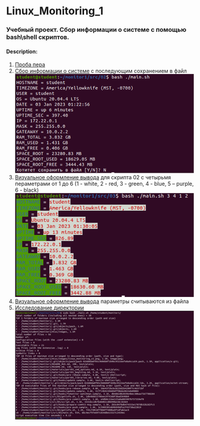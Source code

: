 # Linux_Monitoring_1

### Учебный проект. Сбор информации о системе с помощью bash\shell скриптов.

#### Description:
01. [Проба пера](https://github.com/GTimsan/Linux_Monitoring_1/tree/main/src/01)    
02. [Сбор информации о системе](https://github.com/GTimsan/Linux_Monitoring_1/tree/main/src/02) с последующим сохранением в файл  
![02_task](./images/02.png)
03. [Визуальное оформление вывода](https://github.com/GTimsan/Linux_Monitoring_1/tree/main/src/03) для скрипта 02 с четырьмя пераметрами от 1 до 6 (1 - white, 2 - red, 3 - green, 4 - blue, 5 – purple, 6 - black)  
![03_task](./images/03.png)  
04. [Визуальное оформление вывода](https://github.com/GTimsan/Linux_Monitoring_1/tree/main/src/04) параметры считываются из файла  
05. [Исследование директории](https://github.com/GTimsan/Linux_Monitoring_1/tree/main/src/05)
![05_task](./images/05.png)

